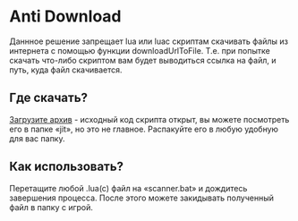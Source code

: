 # Anti Download

Даннное решение запрещает lua или luac скриптам скачивать файлы из интернета с помощью функции downloadUrlToFile. Т.е. при попытке скачать что-либо скриптом вам будет выводиться ссылка на файл, и путь, куда файл скачивается.

## Где скачать?
[Загрузите архив](https://github.com/BlastHackRU/anti-download-lua/blob/main/luajit.zip) - исходный код скрипта открыт, вы можете посмотреть его в папке «jit», но это не главное. Распакуйте его в любую удобную для вас папку.

## Как использовать?

Перетащите любой .lua(c) файл на «scanner.bat» и дождитесь завершения процесса.
После этого можете закидывать полученный файл в папку с игрой.
